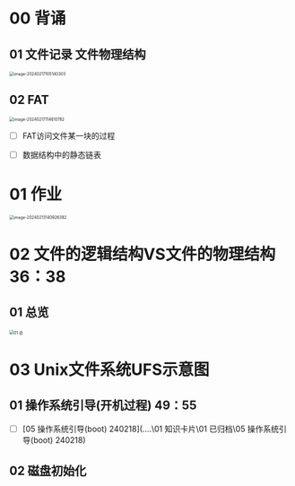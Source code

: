 # 00 背诵



## 01 文件记录 文件物理结构

<img src="https://cvp.oss-cn-shanghai.aliyuncs.com/picgo/202402171051525.png" alt="image-20240217105140303" style="zoom:50%;" />

## 02 FAT 

<img src="https://cvp.oss-cn-shanghai.aliyuncs.com/picgo/202402171146951.png" alt="image-20240217114610782" style="zoom:50%;" />

- [ ] FAT访问文件某一块的过程
- [ ] 数据结构中的静态链表



# 01 作业

<img src="https://cvp.oss-cn-shanghai.aliyuncs.com/picgo/202402131409451.png" alt="image-20240213140926382" style="zoom:50%;" />



# 02 文件的逻辑结构VS文件的物理结构 36：38



## 01 总览



<img src="https://cvp.oss-cn-shanghai.aliyuncs.com/picgo/202402170931779.png" alt="01 总" style="zoom:50%;" />



# 03 Unix文件系统UFS示意图



## 01 操作系统引导(开机过程) 49：55

- [ ]  [05 操作系统引导(boot) 240218](..\..\01 知识卡片\01 已归档\05 操作系统引导(boot) 240218) 




## 02 磁盘初始化
